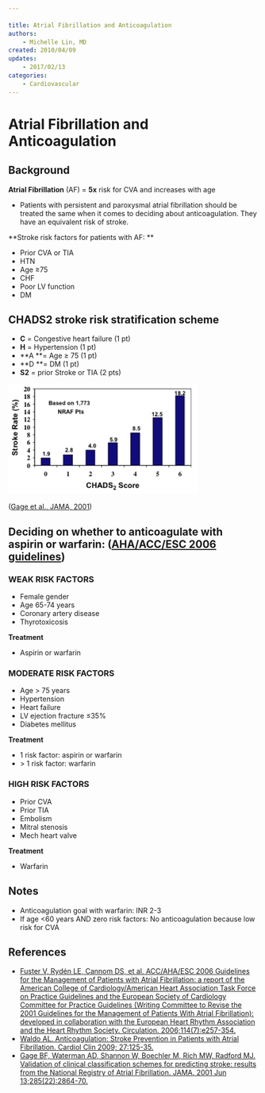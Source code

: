 ```yaml
---

title: Atrial Fibrillation and Anticoagulation
authors:
    - Michelle Lin, MD
created: 2010/04/09
updates:
    - 2017/02/13
categories:
    - Cardiovascular
---
```


# Atrial Fibrillation and Anticoagulation

## Background

**Atrial Fibrillation** (AF) = **5x** risk for CVA and increases with age 

- Patients with persistent and paroxysmal atrial fibrillation should be treated the same when it comes to deciding about anticoagulation. They have an equivalent risk of stroke.

**Stroke risk factors for patients with AF: **

- Prior CVA or TIA
- HTN
- Age ≥75
- CHF
- Poor LV function
- DM

## CHADS2 stroke risk stratification scheme 

- **C** = Congestive heart failure (1 pt)
- **H** = Hypertension (1 pt)
- **A **= Age ≥ 75 (1 pt)
- **D **= DM (1 pt)
- **S2** = prior Stroke or TIA (2 pts)

![Bar chart showing stroke rate as CHADS2 score increases](image-1.png)

([Gage et al., JAMA, 2001](https://www.ncbi.nlm.nih.gov/pubmed/?term=11401607))

## Deciding on whether to anticoagulate with aspirin or warfarin: ([AHA/ACC/ESC 2006 guidelines](http://circ.ahajournals.org/content/114/7/e257.full))

### WEAK RISK FACTORS

- Female gender    
- Age 65-74 years        
- Coronary artery disease               
- Thyrotoxicosis

**Treatment**

- <span class="drug">Aspirin</span> or <span class="drug">warfarin</span>

### MODERATE RISK FACTORS

- Age > 75 years          
- Hypertension                     
- Heart failure           
- LV ejection fracture ≤35%              
- Diabetes mellitus 

**Treatment**

- 1 risk factor: <span class="drug">aspirin</span> or <span class="drug">warfarin</span>
- \> 1 risk factor: <span class="drug">warfarin</span>

### HIGH RISK FACTORS

- Prior CVA        
- Prior TIA         
- Embolism          
- Mitral stenosis   
- Mech heart valve

**Treatment**

- <span class="drug">Warfarin</span>

## Notes

- Anticoagulation goal with <span class="drug">warfarin</span>: INR 2-3
- If age &lt;60 years AND zero risk factors: No anticoagulation because low risk for CVA 

## References

- [Fuster V, Rydén LE, Cannom DS, et al. ACC/AHA/ESC 2006 Guidelines for the Management of Patients with Atrial Fibrillation: a report of the American College of Cardiology/American Heart Association Task Force on Practice Guidelines and the European Society of Cardiology Committee for Practice Guidelines (Writing Committee to Revise the 2001 Guidelines for the Management of Patients With Atrial Fibrillation): developed in collaboration with the European Heart Rhythm Association and the Heart Rhythm Society. Circulation. 2006;114(7):e257-354.](https://www.ncbi.nlm.nih.gov/pubmed/16908781)
- [Waldo AL. Anticoagulation: Stroke Prevention in Patients with Atrial Fibrillation. Cardiol Clin 2009; 27:125-35.](https://www.ncbi.nlm.nih.gov/pubmed/?term=19111769)
- [Gage BF, Waterman AD, Shannon W, Boechler M, Rich MW, Radford MJ. Validation of clinical classification schemes for predicting stroke: results from the National Registry of Atrial Fibrillation. JAMA. 2001 Jun 13;285(22):2864-70.](https://www.ncbi.nlm.nih.gov/pubmed/?term=11401607)

